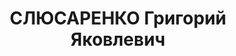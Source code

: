 ---
title: СЛЮСАРЕНКО Григорий Яковлевич
description: 1904 г. рождения, уроженец с. Глинск, того же района, Черниговской области,
  гражд[анин] СССР, по национальности украинец, быв[ший] член ВКП(б) с 1924 по 1937
  г., исключен, старший научный сотрудник Института истории Украины АН УССР, арестован
  25 сентября 1937 г.
---